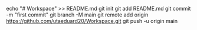 echo "# Workspace" >> README.md
git init
git add README.md
git commit -m "first commit"
git branch -M main
git remote add origin https://github.com/utaeduard20/Workspace.git
git push -u origin main
